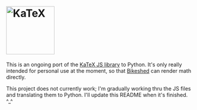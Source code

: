 # [<img src="https://khan.github.io/KaTeX/katex-logo.svg" width="130" alt="KaTeX">](https://khan.github.io/KaTeX/)

This is an ongoing port of the [KaTeX JS library](https://github.com/khan/KaTeX/) to Python.
It's only really intended for personal use at the moment,
so that [Bikeshed](https://github.com/tabatkins/bikeshed) can render math directly.

This project does not currently work;
I'm gradually working thru the JS files and translating them to Python.
I'll update this README when it's finished. ^_^
